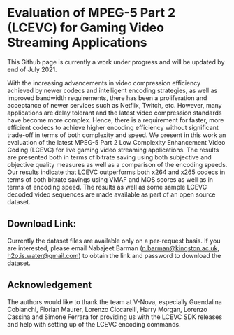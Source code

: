 # Evaluation of MPEG-5 Part 2 (LCEVC) for Gaming Video Streaming Applications

This Github page is currently a work under progress and will be updated by end of July 2021.

With the increasing advancements in video compression efficiency achieved by newer codecs and intelligent encoding strategies, as well as improved bandwidth requirements, there has been a proliferation and acceptance of newer services such as Netflix, Twitch, etc. However, many applications are delay tolerant and the latest video compression standards have become more complex. Hence, there is a requirement for faster, more efficient codecs to achieve higher encoding efficiency without significant trade-off in terms of both complexity and speed. We present in this work an evaluation of the latest MPEG-5 Part 2 Low Complexity Enhancement Video Coding (LCEVC) for live gaming video streaming applications. The results are presented both in terms of bitrate saving using both subjective and objective quality measures as well as a comparison of the encoding speeds. Our results indicate that LCEVC outperforms both x264 and x265 codecs in terms of both bitrate savings using VMAF and MOS scores as well as in terms of encoding speed. The results as well as some sample LCEVC decoded video sequences are made available as part of an open source dataset.

## Download Link:

Currently the dataset files are available only on a per-request basis. 
If you are interested, please email Nabajeet Barman (n.barman@kingston.ac.uk, h2o.is.water@gmail.com) to obtain the link and password to download the dataset.

## Acknowledgement

The authors would like to thank the team at V-Nova, especially Guendalina Cobianchi, Florian Maurer, Lorenzo Ciccarelli, Harry Morgan, Lorenzo Cassina and Simone Ferrara for providing us with the LCEVC SDK releases and help with setting up of the LCEVC encoding commands.
